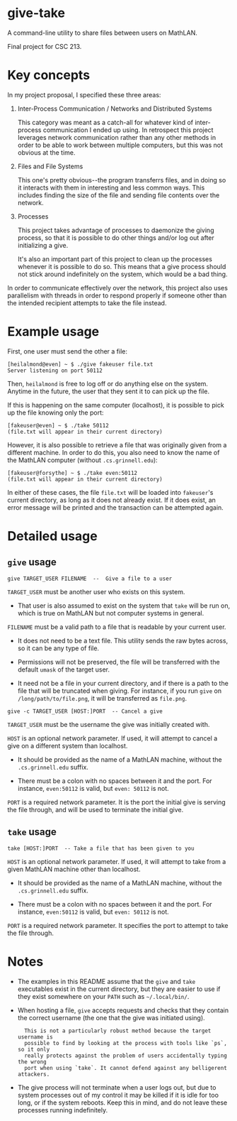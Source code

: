 # give-take

A command-line utility to share files between users on MathLAN.

Final project for CSC 213.

# Key concepts

In my project proposal, I specified these three areas:

1. Inter-Process Communication / Networks and Distributed Systems

	This category was meant as a catch-all for whatever kind of inter-process communication I ended up
	using. In retrospect this project leverages network communication rather than
	any other methods in order to be able to work between multiple computers, but
	this was not obvious at the time.

2. Files and File Systems

	This one's pretty obvious--the program transferrs files, and in doing so it
	interacts with them in interesting and less common ways. This includes finding
	the size of the file and sending file contents over the network.

3. Processes

	This project takes advantage of processes to daemonize the giving process, so
	that it is possible to do other things and/or log out after initializing a give.

	It's also an important part of this project to clean up the processes whenever
	it is possible to do so. This means that a give process should not stick
	around indefinitely on the system, which would be a bad thing.

In order to communicate effectively over the network, this project also uses
parallelism with threads in order to respond properly if someone other than the
intended recipient attempts to take the file instead.

# Example usage

First, one user must send the other a file:

```
[heilalmond@even] ~ $ ./give fakeuser file.txt
Server listening on port 50112
```

Then, `heilalmond` is free to log off or do anything else on the system. Anytime in
the future, the user that they sent it to can pick up the file.

If this is happening on the same computer (localhost), it is possible to pick up
the file knowing only the port:

```
[fakeuser@even] ~ $ ./take 50112
(file.txt will appear in their current directory)
```

However, it is also possible to retrieve a file that was originally given from a
different machine. In order to do this, you also need to know the name of the
MathLAN computer (without `.cs.grinnell.edu`):

```
[fakeuser@forsythe] ~ $ ./take even:50112
(file.txt will appear in their current directory)
```

In either of these cases, the file `file.txt` will be loaded into `fakeuser`'s
current directory, as long as it does not already exist. If it does exist, an
error message will be printed and the transaction can be attempted again.

# Detailed usage

## `give` usage

```
give TARGET_USER FILENAME  --  Give a file to a user
```

`TARGET_USER` must be another user who exists on this system.

- That user is also assumed to exist on the system that `take` will be run on,
		which is true on MathLAN but not computer systems in general.

`FILENAME` must be a valid path to a file that is readable by your current user.

- It does not need to be a text file. This utility sends the raw bytes across,
		so it can be any type of file.

- Permissions will not be preserved, the file will be transferred with the
		default `umask` of the target user.

- It need not be a file in your current directory, and if there is a path to the
		file that will be truncated when giving. For instance, if you run `give` on
		`/long/path/to/file.png`, it will be transferred as `file.png`.

```
give -c TARGET_USER [HOST:]PORT  -- Cancel a give
```

`TARGET_USER` must be the username the give was initially created with.

`HOST` is an optional network parameter. If used, it will attempt to cancel
a give on a different system than localhost.

- It should be provided as the name of a MathLAN machine, without the
		`.cs.grinnell.edu` suffix.

- There must be a colon with no spaces between it and the
		port. For instance, `even:50112` is valid, but `even: 50112` is not.

`PORT` is a required network parameter. It is the port the initial give is
serving the file through, and will be used to terminate the initial give.

## `take` usage

```
take [HOST:]PORT  -- Take a file that has been given to you
```

`HOST` is an optional network parameter. If used, it will attempt to take from a
given MathLAN machine other than localhost.

- It should be provided as the name of a MathLAN machine, without the
		`.cs.grinnell.edu` suffix.

- There must be a colon with no spaces between it and the
		port. For instance, `even:50112` is valid, but `even: 50112` is not.

`PORT` is a required network parameter. It specifies the port to attempt to take
the file through.

# Notes

- The examples in this README assume that the `give` and `take` executables exist
		in the current directory, but they are easier to use if they exist somewhere on
		your `PATH` such as `~/.local/bin/`.

- When hosting a file, `give` accepts requests and checks that they contain the
		correct username (the one that the give was initiated using).

		This is not a particularly robust method because the target username is
		possible to find by looking at the process with tools like `ps`, so it only
		really protects against the problem of users accidentally typing the wrong
		port when using `take`. It cannot defend against any belligerent attackers.

- The give process will not terminate when a user logs out, but due to system
		processes out of my control it may be killed if it is idle for too long, or
		if the system reboots. Keep this in mind, and do not leave these processes
		running indefinitely.

